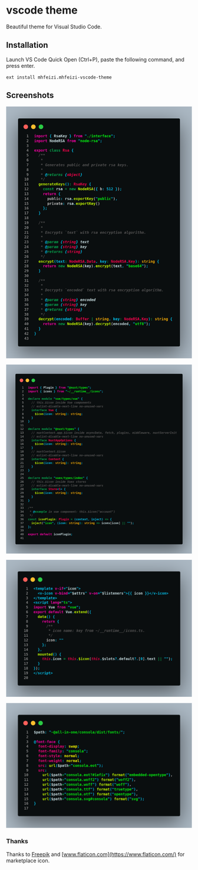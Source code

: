 # vscode theme

Beautiful theme for Visual Studio Code.

## Installation

Launch VS Code Quick Open (Ctrl+P), paste the following command, and press enter.

```vscode
ext install mhfeizi.mhfeizi-vscode-theme
```

## Screenshots

![screenshot1](/images/screenshot1.png?raw=true "screenshot1")

![screenshot2](/images/screenshot2.png?raw=true "screenshot2")

![screenshot3](/images/screenshot3.png?raw=true "screenshot3")

![screenshot4](/images/screenshot4.png?raw=true "screenshot4")

### Thanks

Thanks to [Freepik](https://www.freepik.com) and [www.flaticon.com](https://www.flaticon.com/) for marketplace icon.
